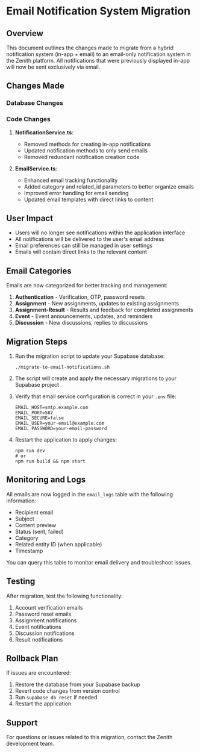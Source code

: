 # Email Notification System Migration

## Overview

This document outlines the changes made to migrate from a hybrid notification system (in-app + email) to an email-only notification system in the Zenith platform. All notifications that were previously displayed in-app will now be sent exclusively via email.

## Changes Made

### Database Changes

### Code Changes

1. **NotificationService.ts**:
   - Removed methods for creating in-app notifications
   - Updated notification methods to only send emails
   - Removed redundant notification creation code

2. **EmailService.ts**:
   - Enhanced email tracking functionality
   - Added category and related_id parameters to better organize emails
   - Improved error handling for email sending
   - Updated email templates with direct links to content

## User Impact

- Users will no longer see notifications within the application interface
- All notifications will be delivered to the user's email address
- Email preferences can still be managed in user settings
- Emails will contain direct links to the relevant content

## Email Categories

Emails are now categorized for better tracking and management:

1. **Authentication** - Verification, OTP, password resets
2. **Assignment** - New assignments, updates to existing assignments
3. **Assignment-Result** - Results and feedback for completed assignments
4. **Event** - Event announcements, updates, and reminders
5. **Discussion** - New discussions, replies to discussions

## Migration Steps

1. Run the migration script to update your Supabase database:
   ```
   ./migrate-to-email-notifications.sh
   ```

2. The script will create and apply the necessary migrations to your Supabase project

3. Verify that email service configuration is correct in your `.env` file:
   ```
   EMAIL_HOST=smtp.example.com
   EMAIL_PORT=587
   EMAIL_SECURE=false
   EMAIL_USER=your-email@example.com
   EMAIL_PASSWORD=your-email-password
   ```

4. Restart the application to apply changes:
   ```
   npm run dev
   # or
   npm run build && npm start
   ```

## Monitoring and Logs

All emails are now logged in the `email_logs` table with the following information:
- Recipient email
- Subject
- Content preview
- Status (sent, failed)
- Category
- Related entity ID (when applicable)
- Timestamp

You can query this table to monitor email delivery and troubleshoot issues.

## Testing

After migration, test the following functionality:

1. Account verification emails
2. Password reset emails
3. Assignment notifications
4. Event notifications
5. Discussion notifications
6. Result notifications

## Rollback Plan

If issues are encountered:

1. Restore the database from your Supabase backup
2. Revert code changes from version control
3. Run `supabase db reset` if needed
3. Restart the application

## Support

For questions or issues related to this migration, contact the Zenith development team.
